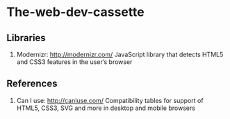 The-web-dev-cassette
====================

Libraries
---------

1) Modernizr: http://modernizr.com/
JavaScript library that detects HTML5 and CSS3 features in the user’s browser

References
----------
1) Can I use: http://caniuse.com/
Compatibility tables for support of HTML5, CSS3, SVG and more in desktop and mobile browsers

